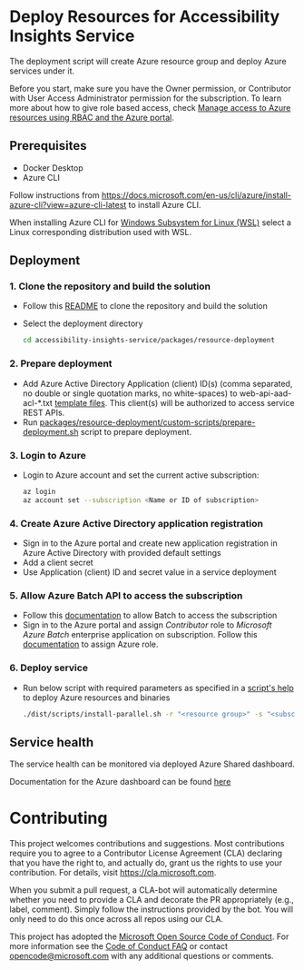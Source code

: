 <!--
Copyright (c) Microsoft Corporation. All rights reserved.
Licensed under the MIT License.
-->

# Deploy Resources for Accessibility Insights Service

The deployment script will create Azure resource group and deploy Azure services under it.

Before you start, make sure you have the Owner permission, or Contributor with User Access Administrator permission for the subscription. To learn more about how to give role based access, check [Manage access to Azure resources using RBAC and the Azure portal](https://docs.microsoft.com/en-us/azure/role-based-access-control/role-assignments-portal).

## Prerequisites

- Docker Desktop
- Azure CLI

Follow instructions from https://docs.microsoft.com/en-us/cli/azure/install-azure-cli?view=azure-cli-latest to install Azure CLI.

When installing Azure CLI for [Windows Subsystem for Linux (WSL)](https://docs.microsoft.com/en-us/windows/wsl/about) select a Linux corresponding distribution used with WSL.

## Deployment

### 1. Clone the repository and build the solution

- Follow this [README](https://github.com/microsoft/accessibility-insights-service/blob/main/README.md) to clone the repository and build the solution
- Select the deployment directory

    ```bash
    cd accessibility-insights-service/packages/resource-deployment
    ```

### 2. Prepare deployment

- Add Azure Active Directory Application (client) ID(s) (comma separated, no double or single quotation marks, no white-spaces) to web-api-aad-acl-\*.txt [template files](https://github.com/microsoft/accessibility-insights-service/tree/main/packages/resource-deployment/custom-scripts/resource-deployment/templates). This client(s) will be authorized to access service REST APIs.
- Run [packages/resource-deployment/custom-scripts/prepare-deployment.sh](https://github.com/microsoft/accessibility-insights-service/tree/main/packages/resource-deployment/custom-scripts/prepare-deployment.sh) script to prepare deployment.

### 3. Login to Azure

- Login to Azure account and set the current active subscription:

    ```bash
    az login
    az account set --subscription <Name or ID of subscription>
    ```

### 4. Create Azure Active Directory application registration

- Sign in to the Azure portal and create new application registration in Azure Active Directory with provided default settings
- Add a client secret
- Use Application (client) ID and secret value in a service deployment

### 5. Allow Azure Batch API to access the subscription

- Follow this [documentation](https://learn.microsoft.com/en-us/azure/batch/batch-account-create-portal#allow-batch-to-access-the-subscription) to allow Batch to access the subscription
- Sign in to the Azure portal and assign _Contributor_ role to _Microsoft Azure Batch_ enterprise application on subscription. Follow this [documentation](https://learn.microsoft.com/en-us/azure/role-based-access-control/role-assignments-portal) to assign Azure role.

### 6. Deploy service

- Run below script with required parameters as specified in a [script's help](https://github.com/microsoft/accessibility-insights-service/blob/main/packages/resource-deployment/scripts/install-parallel.sh) to deploy Azure resources and binaries

    ```bash
    ./dist/scripts/install-parallel.sh -r "<resource group>" -s "<subscription name or ID>" -l "<Azure region>" -e "<environment (dev|ppe|prod)>" -o "<organization name>" -p "<publisher email>" -c "<client ID>" -t "<client secret>" -v "<release version>" -b "<Azure Batch object ID>"
    ```

## Service health

The service health can be monitored via deployed Azure Shared dashboard.

Documentation for the Azure dashboard can be found [here](https://github.com/microsoft/accessibility-insights-service/blob/main/packages/resource-deployment/templates/dashboard.md)

# Contributing

This project welcomes contributions and suggestions. Most contributions require you to agree to a
Contributor License Agreement (CLA) declaring that you have the right to, and actually do, grant us
the rights to use your contribution. For details, visit https://cla.microsoft.com.

When you submit a pull request, a CLA-bot will automatically determine whether you need to provide
a CLA and decorate the PR appropriately (e.g., label, comment). Simply follow the instructions
provided by the bot. You will only need to do this once across all repos using our CLA.

This project has adopted the [Microsoft Open Source Code of Conduct](https://opensource.microsoft.com/codeofconduct/).
For more information see the [Code of Conduct FAQ](https://opensource.microsoft.com/codeofconduct/faq/) or
contact [opencode@microsoft.com](mailto:opencode@microsoft.com) with any additional questions or comments.
